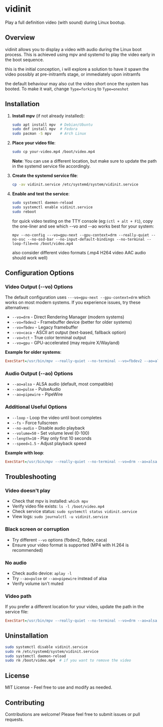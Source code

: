 # vidinit

Play a full definition video (with sound) during Linux bootup.

## Overview

vidinit allows you to display a video with audio during the Linux boot process.  This is achieved using mpv and systemd to play the video early in the boot sequence.

this is the initial conception, i will explore a solution to have it spawn the video possibly at pre-initramfs stage, or immediately upon initramfs

the default behaviour may also cut the video short once the system has booted.  To make it wait, change `Type=forking` to `Type=oneshot`

## Installation

1. **Install mpv** (if not already installed):
   ```bash
   sudo apt install mpv  # Debian/Ubuntu
   sudo dnf install mpv  # Fedora
   sudo pacman -S mpv    # Arch Linux
   ```

2. **Place your video file**:
   ```bash
   sudo cp your-video.mp4 /boot/video.mp4
   ```
   
   **Note**: You can use a different location, but make sure to update the path in the systemd service file accordingly.

3. **Create the systemd service file**:
   ```bash
   cp -av vidinit.service /etc/systemd/system/vidinit.service

4. **Enable and test the service**:
   ```bash
   sudo systemctl daemon-reload
   sudo systemctl enable vidinit.service
   sudo reboot
   ```
   for quick video testing on the TTY console (eg:`(ctl + alt + F1`), copy the one-liner and see which --vo and --ao works best for your system:
   
   `mpv --no-config ---vo=gpu-next --gpu-context=drm --really-quiet --no-osc --no-osd-bar --no-input-default-bindings --no-terminal --loop-file=no /boot/video.mp4`
   
   also consider different video formats (.mp4 H264 video AAC audio should work well)

## Configuration Options

### Video Output (--vo) Options

The default configuration uses `---vo=gpu-next --gpu-context=drm` which works on most modern systems. If you experience issues, try these alternatives:

- `--vo=drm` - Direct Rendering Manager (modern systems)
- `--vo=fbdev2` - Framebuffer device (better for older systems)
- `--vo=fbdev` - Legacy framebuffer
- `--vo=caca` - ASCII art output (text-based, fallback option)
- `--vo=tct` - True color terminal output
- `--vo=gpu` - GPU-accelerated (may require X/Wayland)

**Example for older systems**:
```ini
ExecStart=/usr/bin/mpv --really-quiet --no-terminal --vo=fbdev2 --ao=alsa /boot/video.mp4
```

### Audio Output (--ao) Options

- `--ao=alsa` - ALSA audio (default, most compatible)
- `--ao=pulse` - PulseAudio
- `--ao=pipewire` - PipeWire

### Additional Useful Options

- `--loop` - Loop the video until boot completes
- `--fs` - Force fullscreen
- `--no-audio` - Disable audio playback
- `--volume=50` - Set volume level (0-100)
- `--length=10` - Play only first 10 seconds
- `--speed=1.5` - Adjust playback speed

**Example with loop**:
```ini
ExecStart=/usr/bin/mpv --really-quiet --no-terminal --vo=drm --ao=alsa --loop /boot/video.mp4
```

## Troubleshooting

### Video doesn't play
- Check that mpv is installed: `which mpv`
- Verify video file exists: `ls -l /boot/video.mp4`
- Check service status: `sudo systemctl status vidinit.service`
- View logs: `sudo journalctl -u vidinit.service`

### Black screen or corruption
- Try different `--vo` options (fbdev2, fbdev, caca)
- Ensure your video format is supported (MP4 with H.264 is recommended)

### No audio
- Check audio device: `aplay -l`
- Try `--ao=pulse` or `--ao=pipewire` instead of alsa
- Verify volume isn't muted

### Video path
If you prefer a different location for your video, update the path in the service file:
```ini
ExecStart=/usr/bin/mpv --really-quiet --no-terminal --vo=drm --ao=alsa /path/to/your/video.mp4
```

## Uninstallation

```bash
sudo systemctl disable vidinit.service
sudo rm /etc/systemd/system/vidinit.service
sudo systemctl daemon-reload
sudo rm /boot/video.mp4  # if you want to remove the video
```

## License

MIT License - Feel free to use and modify as needed.

## Contributing

Contributions are welcome! Please feel free to submit issues or pull requests.
